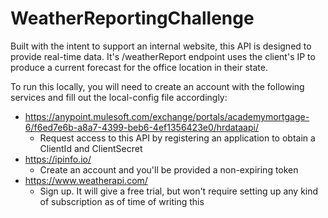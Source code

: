 # WeatherReportingChallenge
Built with the intent to support an internal website, this API is designed to provide real-time data.  It's /weatherReport endpoint uses the client's IP to produce a current forecast for the office location in their state.


To run this locally, you will need to create an account with the following services and fill out the local-config file accordingly:

 - https://anypoint.mulesoft.com/exchange/portals/academymortgage-6/f6ed7e6b-a8a7-4399-beb6-4ef1356423e0/hrdataapi/ 
   - Request access to this API by registering an application to obtain a ClientId and ClientSecret
 - https://ipinfo.io/
   - Create an account and you'll be provided a non-expiring token
 - https://www.weatherapi.com/
   - Sign up.  It will give a free trial, but won't require setting up any kind of subscription as of time of writing this